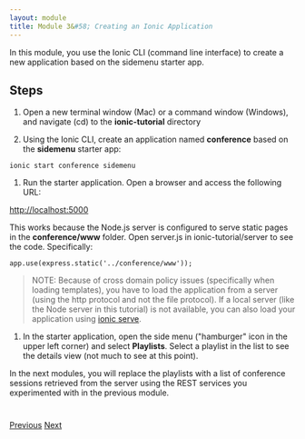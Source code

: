 ```yaml
---
layout: module
title: Module 3&#58; Creating an Ionic Application
---
```

In this module, you use the Ionic CLI (command line interface) to create a new application based on the sidemenu 
starter app. 

## Steps

1. Open a new terminal window (Mac) or a command window (Windows), and navigate (cd) to the **ionic-tutorial** directory

1. Using the Ionic CLI, create an application named **conference** based on the **sidemenu** starter app:

  ```
  ionic start conference sidemenu
  ```

1. Run the starter application. Open a browser and access the following URL:

  [http://localhost:5000](http://localhost:5000)

  This works because the Node.js server is configured to serve static pages in the **conference/www** folder. Open 
  server.js in ionic-tutorial/server to see the code. Specifically:

  ```
  app.use(express.static('../conference/www'));
  ```

  > NOTE: Because of cross domain policy issues (specifically when loading templates), 
  you have to load the application from a server (using the http protocol and not the file protocol). If a local 
  server (like the Node server in this tutorial) is not available, you can also load your application using [ionic 
  serve](http://ionicframework.com/docs/guide/testing.html).


1. In the starter application, open the side menu ("hamburger" icon in the upper left corner) and select **Playlists**. 
Select a playlist in the list to see the details view (not much to see at this point).

  In the next modules, you will replace the playlists with a list of conference sessions retrieved from the 
  server using the REST services you experimented with in the previous module.


<div class="row" style="margin-top:40px;">
<div class="col-sm-12">
<a href="start-node-server.html" class="btn btn-default"><i class="glyphicon glyphicon-chevron-left"></i> 
Previous</a>
<a href="create-angular-service.html" class="btn btn-default pull-right">Next <i class="glyphicon 
glyphicon-chevron-right"></i></a>
</div>
</div>


